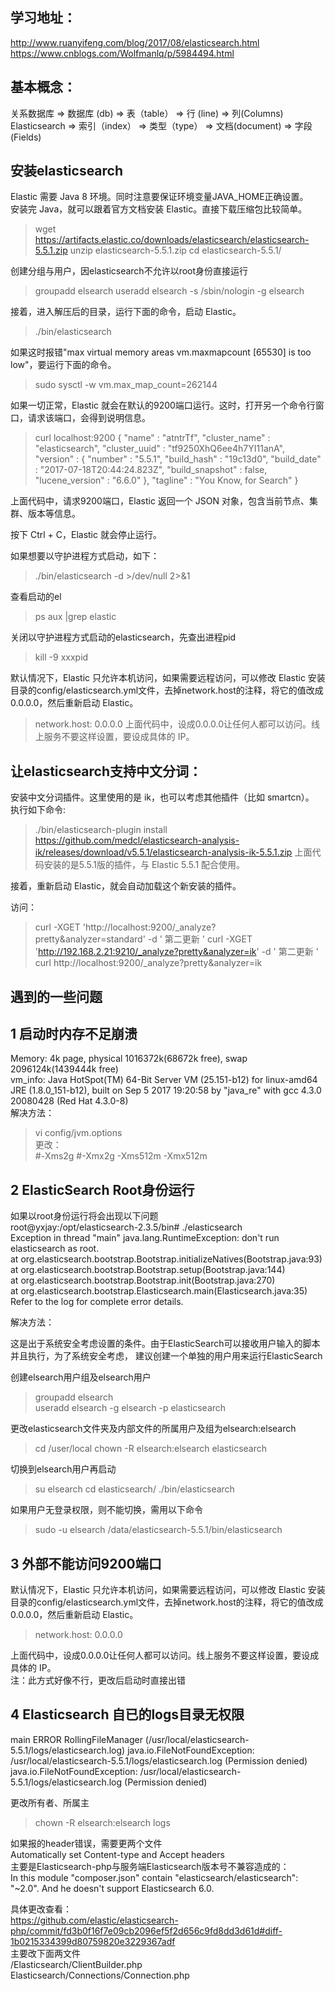 学习地址：
-------------
http://www.ruanyifeng.com/blog/2017/08/elasticsearch.html
https://www.cnblogs.com/Wolfmanlq/p/5984494.html
  
  
基本概念：  
-------------
关系数据库     ⇒ 数据库 (db)     ⇒ 表（table）    ⇒ 行 (line)           ⇒ 列(Columns)  
Elasticsearch ⇒ 索引（index）   ⇒ 类型（type）   ⇒ 文档(document)      ⇒ 字段(Fields)  
  
  
安装elasticsearch
-------------
Elastic 需要 Java 8 环境。同时注意要保证环境变量JAVA_HOME正确设置。  
安装完 Java，就可以跟着官方文档安装 Elastic。直接下载压缩包比较简单。  
  
> wget https://artifacts.elastic.co/downloads/elasticsearch/elasticsearch-5.5.1.zip
> unzip elasticsearch-5.5.1.zip
> cd elasticsearch-5.5.1/
  
创建分组与用户，因elasticsearch不允许以root身份直接运行  
> groupadd elsearch
> useradd elsearch -s /sbin/nologin -g elsearch
  
接着，进入解压后的目录，运行下面的命令，启动 Elastic。  
> ./bin/elasticsearch
   
如果这时报错"max virtual memory areas vm.maxmapcount [65530] is too low"，要运行下面的命令。  
> sudo sysctl -w vm.max_map_count=262144  

如果一切正常，Elastic 就会在默认的9200端口运行。这时，打开另一个命令行窗口，请求该端口，会得到说明信息。  
> curl localhost:9200
{
"name" : "atntrTf",
"cluster_name" : "elasticsearch",
"cluster_uuid" : "tf9250XhQ6ee4h7YI11anA",
"version" : {
"number" : "5.5.1",
"build_hash" : "19c13d0",
"build_date" : "2017-07-18T20:44:24.823Z",
"build_snapshot" : false,
"lucene_version" : "6.6.0"
},
"tagline" : "You Know, for Search"
}

上面代码中，请求9200端口，Elastic 返回一个 JSON 对象，包含当前节点、集群、版本等信息。  
  
按下 Ctrl + C，Elastic 就会停止运行。  
  
  

如果想要以守护进程方式启动，如下：  
> ./bin/elasticsearch -d >/dev/null 2>&1
  
查看启动的el  
> ps aux |grep elastic  
  
关闭以守护进程方式启动的elasticsearch，先查出进程pid   
> kill -9 xxxpid   
  
  
默认情况下，Elastic 只允许本机访问，如果需要远程访问，可以修改 Elastic 安装目录的config/elasticsearch.yml文件，去掉network.host的注释，将它的值改成0.0.0.0，然后重新启动 Elastic。  
> network.host: 0.0.0.0
上面代码中，设成0.0.0.0让任何人都可以访问。线上服务不要这样设置，要设成具体的 IP。  
  
  
   
  
让elasticsearch支持中文分词：
--------------------------
安装中文分词插件。这里使用的是 ik，也可以考虑其他插件（比如 smartcn）。  
执行如下命令:  
> ./bin/elasticsearch-plugin install https://github.com/medcl/elasticsearch-analysis-ik/releases/download/v5.5.1/elasticsearch-analysis-ik-5.5.1.zip
上面代码安装的是5.5.1版的插件，与 Elastic 5.5.1 配合使用。  
  
接着，重新启动 Elastic，就会自动加载这个新安装的插件。  
  
访问：  
> curl -XGET 'http://localhost:9200/_analyze?pretty&analyzer=standard' -d ' 第二更新 '
> curl -XGET  'http://192.168.2.21:9210/_analyze?pretty&analyzer=ik' -d ' 第二更新 '
> curl http://localhost:9200/_analyze?pretty&analyzer=ik

  
  
遇到的一些问题
------------------
1 启动时内存不足崩溃
------------------
Memory: 4k page, physical 1016372k(68672k free), swap 2096124k(1439444k free)  
vm_info: Java HotSpot(TM) 64-Bit Server VM (25.151-b12) for linux-amd64 JRE (1.8.0_151-b12), built on Sep 5 2017 19:20:58 by "java_re" with gcc 4.3.0 20080428 (Red Hat 4.3.0-8)  
解决方法：  
> vi config/jvm.options  
更改：  
> #-Xms2g
> #-Xmx2g
> -Xms512m
> -Xmx512m
  
  
2 ElasticSearch Root身份运行
------------------
如果以root身份运行将会出现以下问题  
root@yxjay:/opt/elasticsearch-2.3.5/bin# ./elasticsearch  
Exception in thread "main" java.lang.RuntimeException: don't run elasticsearch as root.  
at org.elasticsearch.bootstrap.Bootstrap.initializeNatives(Bootstrap.java:93)  
at org.elasticsearch.bootstrap.Bootstrap.setup(Bootstrap.java:144)  
at org.elasticsearch.bootstrap.Bootstrap.init(Bootstrap.java:270)  
at org.elasticsearch.bootstrap.Elasticsearch.main(Elasticsearch.java:35)  
Refer to the log for complete error details.  
    
解决方法：  
  
这是出于系统安全考虑设置的条件。由于ElasticSearch可以接收用户输入的脚本并且执行，为了系统安全考虑，
建议创建一个单独的用户用来运行ElasticSearch  
  
创建elsearch用户组及elsearch用户  
> groupadd elsearch  
> useradd elsearch -g elsearch -p elasticsearch  
  
更改elasticsearch文件夹及内部文件的所属用户及组为elsearch:elsearch  
> cd /user/local
> chown -R elsearch:elsearch elasticsearch
  
切换到elsearch用户再启动  
  
> su elsearch
> cd elasticsearch/
> ./bin/elasticsearch
  
如果用户无登录权限，则不能切换，需用以下命令  
> sudo -u elsearch /data/elasticsearch-5.5.1/bin/elasticsearch
  
  
  
3 外部不能访问9200端口
---------------------
默认情况下，Elastic 只允许本机访问，如果需要远程访问，可以修改 Elastic 安装目录的config/elasticsearch.yml文件，去掉network.host的注释，将它的值改成0.0.0.0，然后重新启动 Elastic。  
> network.host: 0.0.0.0
  
上面代码中，设成0.0.0.0让任何人都可以访问。线上服务不要这样设置，要设成具体的 IP。  
注：此方式好像不行，更改后启动时直接出错  

  

4 Elasticsearch 自已的logs目录无权限  
---------------------
main ERROR RollingFileManager (/usr/local/elasticsearch-5.5.1/logs/elasticsearch.log) java.io.FileNotFoundException: /usr/local/elasticsearch-5.5.1/logs/elasticsearch.log (Permission denied) java.io.FileNotFoundException: /usr/local/elasticsearch-5.5.1/logs/elasticsearch.log (Permission denied)  
  
更改所有者、所属主  
> chown -R elsearch:elsearch logs








如果报的header错误，需要更两个文件  
Automatically set Content-type and Accept headers  
主要是Elasticsearch-php与服务端Elasticsearch版本号不兼容造成的：  
In this module "composer.json" contain "elasticsearch/elasticsearch": "~2.0". And he doesn't support Elasticsearch 6.0.  
  
具体更改查看：  
https://github.com/elastic/elasticsearch-php/commit/fd3b0f16f7e09cb2096ef5f2d656c9fd8dd3d61d#diff-1b0215334399d80759820e3229367adf  
主要改下面两文件  
/Elasticsearch/ClientBuilder.php  
Elasticsearch/Connections/Connection.php  

